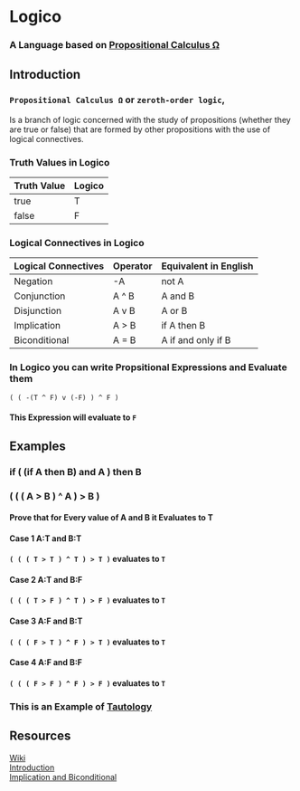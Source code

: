 # Logico
### A Language based on [Propositional Calculus Ω](https://en.wikipedia.org/wiki/Propositional_calculus)

## Introduction 

### `Propositional Calculus Ω` or `zeroth-order logic`,
Is a branch of logic concerned with the study of propositions (whether they are true or false) that are formed by other propositions with the use of logical connectives.


### Truth Values in Logico
| Truth Value | Logico |
|-------------|--------|
| true        | T      |
| false       | F      |


### Logical Connectives in Logico
| Logical Connectives  	  | Operator 	| Equivalent in English       |
|------------------------	|----------	|---------------------------	|
| Negation               	| -A       	| not A                       |
| Conjunction            	| A ^ B    	| A and B                    	|
| Disjunction            	| A v B    	| A or B                    	|
| Implication            	| A > B    	| if A then B                 |
| Biconditional          	| A = B    	| A if and only if B          |


### In Logico you can write Propsitional Expressions and Evaluate them
``` 
( ( -(T ^ F) v (-F) ) ^ F ) 
``` 
#### This Expression will evaluate to `F`


## Examples

### if ( (if A then B) and A ) then B 
### ( ( ( A > B ) ^ A ) > B )
#### Prove that for Every value of A and B it Evaluates to T

#### Case 1 A:T and B:T
#### `( ( ( T > T ) ^ T ) > T )` evaluates to `T`

#### Case 2 A:T and B:F
#### `( ( ( T > F ) ^ T ) > F )` evaluates to `T`

#### Case 3 A:F and B:T
#### `( ( ( F > T ) ^ F ) > T )` evaluates to `T`

#### Case 4 A:F and B:F
#### `( ( ( F > F ) ^ F ) > F )` evaluates to `T`

### This is an Example of [Tautology](https://en.wikipedia.org/wiki/Tautology_(logic))


## Resources
[Wiki](https://en.wikipedia.org/wiki/Propositional_calculus)<br>
[Introduction](https://www.tutorialspoint.com/discrete_mathematics/discrete_mathematics_propositional_logic.htm)<br>
[Implication and Biconditional](http://www.math.niu.edu/~richard/Math101/implies.pdf)<br>
